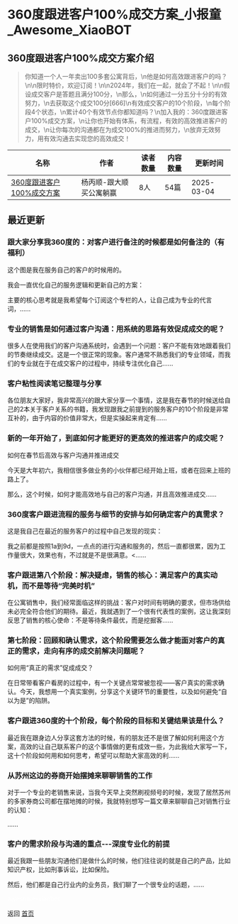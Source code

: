 # 360度跟进客户100%成交方案_小报童_Awesome_XiaoBOT

## 360度跟进客户100%成交方案介绍
> 你知道一个人一年卖出100多套公寓背后，\n他是如何高效跟进客户的吗？\n\n限时特价，欢迎订阅！\n\n2024年，我们在一起，就会了不起！\n\n假设成交客户是答题且满分100分，\n那么，\n如何通过一分五分十分的有效努力，\n去获取这个成交100分[666]\n有效成交客户的10个阶段，\n每个阶段4个状态，\n累计40个有效节点你都知道吗？\n加入我的：360度跟进客户100%成交方案，\n让你也开始有体系，有流程，有效的高效推进客户的成交，\n让你每次的沟通都在为成交100%的推进而努力，\n放弃无效努力，用有效沟通去实现您的高效成交！  
  


|名称|作者|读者数量|内容数量|更新时间|
|---|---|---|---|---|
|[360度跟进客户100%成交方案](https://xiaobot.net/p/133751?refer=0b133df9-27dc-423b-8101-639049001c13)|杨丙顺-跟大顺买公寓躺赢|8人|54篇|2025-03-04|

## 最近更新
### 跟大家分享我360度的：对客户进行备注的时候都是如何备注的（有福利）

这个图是我在服务自己的客户的时候用的。

我会一直优化自己的服务逻辑和更新自己的方案：

主要的核心思考就是我希望每个订阅这个专栏的人，让自己成为专业的代言词，......

### 专业的销售是如何通过客户沟通：用系统的思路有效促成成交的呢？

很多人在使用我们的客户沟通系统时，会遇到一个问题：客户不能有效地跟着我们的节奏继续成交。这是一个很正常的现象。客户通常不熟悉我们的专业领域，而我们的专业就在于在成交客户的过程中，持续专注优化自己......

### 客户粘性阅读笔记整理与分享

各位朋友大家好，我非常高兴的跟大家分享一个事情，这是我在春节的时候送给自己的2本关于客户关系的书籍，我发现跟我之前提到的服务客户的10个阶段是非常互补的，由于内容的价值非常大，但是实操起来肯定有......

### 新的一年开始了，到底如何才能更好的更高效的推进客户的成交呢？

如何在春节后高效与客户沟通并推进成交

今天是大年初六，我相信很多做业务的小伙伴都已经开始上班，或者在回来上班的路上了。

那么，这个时候，如何才能高效地与自己的客户沟通，并且高效推进成交......

### 360度客户跟进流程的服务与细节的安排与如何确定客户的真需求？

这是我自己在最近的服务客户的过程中自己发现的现实：

我之前都是按照1a到9d，一点点的进行沟通和服务的，然后一直都很累，因为工作量很大，效果也有，不过就是不是很满意。<......

### 客户跟进第八个阶段：解决疑虑，销售的核心：满足客户的真实动机，而不是等待“完美时机”

在公寓销售中，我们经常面临这样的挑战：客户对时间有明确的要求，但市场供给未必完全符合他们的期待。最近，我就遇到了一个很有代表性的案例，这让我深刻反思了销售的核心使命：不是等待条件最优，而是挖掘客......

### 第七阶段：回顾和确认需求，这个阶段需要怎么做才能面对客户的真正的需求，走向有序的成交前解决问题呢？

如何用“真正的需求”促成成交？

在日常带看客户看房的过程中，有一个关键点常常被忽视——客户真实的需求确认。今天，我想用一个真实案例，分享这个关键环节的重要性，以及如何避免“自以为是”的陷阱。

### 客户跟进360度的十个阶段，每个阶段的目标和关键结果该是什么？

最近我在跟身边人分享这套方法的时候，有的朋友还不是很了解如何利用这个方案，高效的让自己联系客户的这个事情做的更有成效一些，为此我给大家写一下，这十个阶段如何用和如何思考，希望可以帮助大家高效的利......

### 从苏州这边的券商开始摆摊来聊聊销售的工作

对于一个专业的老销售来说，当我今天早上突然刷视频号的时候，发现了居然苏州的多家券商公司都在摆地摊的时候，我就特别想写一篇文章来聊聊自己对销售行业的认知：

......

### 客户的需求阶段与沟通的重点---深度专业化的前提

最近我跟一些朋友沟通他们是做什么的时候，他们往往说的就是自己的产品，比如知识产权，比如刑事诉讼，比如保险。

然后，他们都是自己行业内的业务员，我们聊了一个很专业的话题，......


<a href="https://github.com/Reno9527/awesome-xiaobot" style="color: white; text-decoration: none;">awesome-xiaobot</a>

返回 [首页](../README.md)
